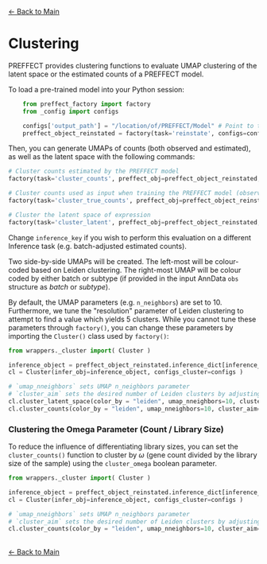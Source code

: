 [← Back to Main](../readme/readme.md#clustering)

# Clustering
PREFFECT provides clustering functions to evaluate UMAP clustering of the latent space or the estimated counts of a PREFFECT model.

To load a pre-trained model into your Python session:
```python
    from preffect_factory import factory
    from _config import configs

    configs['output_path'] = "/location/of/PREFFECT/Model" # Point to the PREFFECT model you wish to import
    preffect_object_reinstated = factory(task='reinstate', configs=configs, trigger_setup=True)
```

Then, you can generate UMAPs of counts (both observed and estimated), as well as the latent space with the following commands:

```python
# Cluster counts estimated by the PREFFECT model
factory(task='cluster_counts', preffect_obj=preffect_object_reinstated, inference_key='endogenous', trigger_setup=False, configs=configs)

# Cluster counts used as input when training the PREFFECT model (observed or "true" counts)
factory(task='cluster_true_counts', preffect_obj=preffect_object_reinstated, inference_key='endogenous', trigger_setup=False, configs=configs)

# Cluster the latent space of expression
factory(task='cluster_latent', preffect_obj=preffect_object_reinstated, inference_key='endogenous', trigger_setup=False, configs=configs)
```
Change `inference_key` if you wish to perform this evaluation on a different Inference task (e.g. batch-adjusted estimated counts).

Two side-by-side UMAPs will be created. The left-most will be colour-coded based on Leiden clustering. The right-most UMAP will be colour coded by either batch or subtype (if provided in the input AnnData `obs` structure as _batch_ or _subtype_). 

By default, the UMAP parameters (e.g. `n_neighbors`) are set to 10. Furthermore, we tune the "resolution" parameter of Leiden clustering to attempt to find a value which yields 5 clusters. While you cannot tune these parameters through `factory()`, you can change these parameters by importing the `Cluster()` class used by `factory()`:


```python
from wrappers._cluster import( Cluster )

inference_object = preffect_object_reinstated.inference_dict[inference_key] 
cl = Cluster(infer_obj=inference_object, configs_cluster=configs )

# `umap_nneighbors` sets UMAP n_neighbors parameter
# `cluster_aim` sets the desired number of Leiden clusters by adjusting `resolution` parameter (if not found, parameter set to 0.1)
cl.cluster_latent_space(color_by = "leiden", umap_nneighbors=10, cluster_aim=5)
cl.cluster_counts(color_by = "leiden", umap_nneighbors=10, cluster_aim=5)
```

### Clustering the Omega Parameter (Count / Library Size)

To reduce the influence of differentiating library sizes, you can set the `cluster_counts()` function to cluster by $\omega$ (gene count divided by the library size of the sample) using the `cluster_omega` boolean parameter.

```python
from wrappers._cluster import( Cluster )

inference_object = preffect_object_reinstated.inference_dict[inference_key] 
cl = Cluster(infer_obj=inference_object, configs_cluster=configs )

# `umap_nneighbors` sets UMAP n_neighbors parameter
# `cluster_aim` sets the desired number of Leiden clusters by adjusting `resolution` parameter (if not found, parameter set to 0.1)
cl.cluster_counts(color_by = "leiden", umap_nneighbors=10, cluster_aim=5, cluster_omega=True)
```

##
[← Back to Main](../readme.md#clustering)